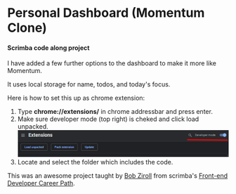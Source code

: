# Personal Dashboard (Momentum Clone)

#### Scrimba code along project

I have added a few further options to the dashboard to make it more like Momentum.

It uses local storage for name, todos, and today's focus.

Here is how to set this up as chrome extension:
1.   Type **chrome://extensions/** in chrome addressbar and press enter.
2.   Make sure developer mode (top right) is cheked and click load unpacked.![Custom Chrome extension setup](./images/extension.png)
3.   Locate and select the folder which includes the code.

This was an awesome project taught by [Bob Ziroll](https://github.com/bobziroll) from scrimba's [Front-end Developer Career Path](https://scrimba.com/learn/frontend).
